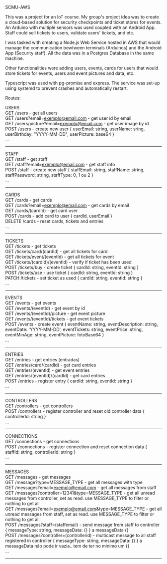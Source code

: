 SCMU-AWS

This was a project for an IoT course. My group's project idea was to create a cloud-based solution for security checkpoints and ticket stores for events. An Arduino with multiple sensors was used coupled with an Android App. Staff could sell tickets to users, validate users' tickets, and etc.

I was tasked with creating a Node.js Web Service hosted in AWS that would manage the communication bewtween terminals (Arduinos) and the Android App (Security staff). All the data was in a Postgres Database in the same machine.

Other functionalities were adding users, events, cards for users that would store tickets for events, users and event pictures and data, etc.

Typescript was used with pg-promise and express. The service was set-up using systemd to prevent crashes and automatically restart.

Routes:

USERS\
GET  /users - get all users\
GET  /users?email=exemplo@email.com - get user id by email\
GET  /users/picture?email=exemplo@email.com - get user image by id\
POST /users - create new user { userEmail: string, userName: sring, userBirthday: "YYYY-MM-DD", userPicture: base64 }\
...

-------------------------------------------------

STAFF\
GET  /staff - get staff\
GET  /staff?email=exemplo@email.com - get staff info\
POST /staff - create new staff { staffEmail: string, staffName: string, staffPassword: string, staffType: 0, 1 ou 2 }\
...

-------------------------------------------------

CARDS\
GET  /cards - get cards\
GET  /cards?email=exemplo@email.com - get cards by email\
GET  /cards/(cardId) - get card user\
POST /cards - add card to user { cardId, userEmail }\
DELETE /cards - reset cards, tickets and entries\
...

-------------------------------------------------

TICKETS\
GET /tickets - get tickets\
GET /tickets/card/(cardId) - get all tickets for card\
GET /tickets/event/(eventId) - get all tickets for event\
GET /tickets/(cardId)/(eventId) - verify if ticket has been used\
POST /tickets/buy - create ticket { cardId: string, eventId: string }\
POST /tickets/use - use ticket { cardId: string, eventId: string }\
PATCH /tickets - set ticket as used { cardId: string, eventId: string }\
...

-------------------------------------------------

EVENTS\
GET /events - get events\
GET /events/(eventId) - get event by id\
GET /events/(eventId)/picture - get event picture\
GET /events/(eventId)/tickets - get event tickets\
POST /events - create event { eventName: string, eventDescription: string, eventDate: 'YYYY-MM-DD', eventTickets: string, eventPrice: string, eventMinAge: string, eventPicture: fotoBase64 }\
...

-------------------------------------------------

ENTRIES\
GET /entries - get entries (entradas)\
GET /entries/card/(cardId) - get card entries\
GET /entries/(eventId) - get event entries\
GET /entries/(eventId)/(cardId) - get card entries\
POST /entries - register entry { cardId: string, eventId: string }\
...

-------------------------------------------------

CONTROLLERS\
GET /controllers - get controllers\
POST /controllers - register controller and reset old controller data { controllerId: string }\
...

-------------------------------------------------

CONNECTIONS\
GET /connections - get connections\
POST /connections - register connection and reset connection data { staffId: string,  controllerId: string }\
...

-------------------------------------------------

MESSAGES\
GET /messages - get messages\
GET /message?type=MESSAGE_TYPE - get all messages with type\
GET /messages?email=exemplo@email.com - get all messages from staff\
GET /messages?controller=12341&type=MESSAGE_TYPE - get all unread messages from controller, set as read. use MESSAGE_TYPE to filter or nothing to get all\
GET /messages?email=exemplo@email.com&type=MESSAGE_TYPE - get all unread messages from staff, set as read. use MESSAGE_TYPE to filter or nothing to get all\
POST /messages?staff=(staffemail) - send message from staff to controller { messageType: string, messageData: {} } a messageData  {}\
POST /messages?controller=(controllerid) - multicast message to all staff registered in controller { messageType: string, messageData: {} } a messageData não pode ir vazia.. tem de ter no minimo um {} \
...

-------------------------------------------------
